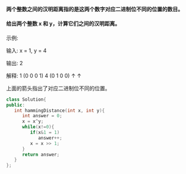 ####   两个整数之间的汉明距离指的是这两个数字对应二进制位不同的位置的数目。
####   给出两个整数 x 和 y，计算它们之间的汉明距离。


示例:

输入: x = 1, y = 4

输出: 2

解释:
1   (0 0 0 1)
4   (0 1 0 0)
       ↑   ↑

上面的箭头指出了对应二进制位不同的位置。


```cpp
class Solution{
public:
   int hammingDistance(int x, int y){
      int answer = 0;
      x = x^y;
      while(x!=0){
         if(x&1 = 1)
            answer++;
         x = x >> 1;
      }
      return answer;
   }
};
```
